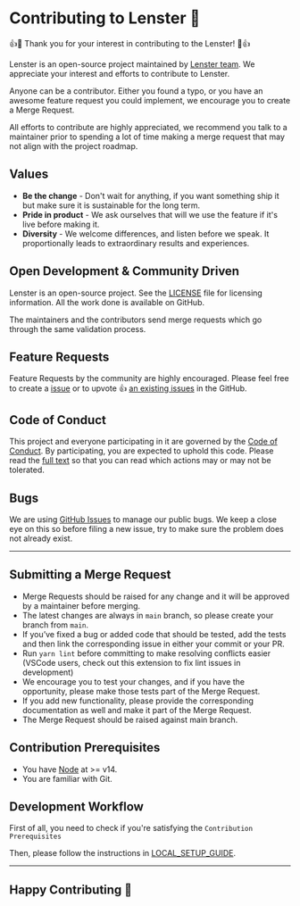 # Contributing to Lenster 🌸

👍🎉 Thank you for your interest in contributing to the Lenster! 🎉👍

Lenster is an open-source project maintained by [Lenster team](https://github.com/lensterxyz). We appreciate your interest and efforts to contribute to Lenster.

Anyone can be a contributor. Either you found a typo, or you have an awesome feature request you could implement, we encourage you to create a Merge Request.

All efforts to contribute are highly appreciated, we recommend you talk to a maintainer prior to spending a lot of time making a merge request that may not align with the project roadmap.

## Values

- **Be the change** - Don't wait for anything, if you want something ship it but make sure it is sustainable for the long term.
- **Pride in product** - We ask ourselves that will we use the feature if it's live before making it.
- **Diversity** - We welcome differences, and listen before we speak. It proportionally leads to extraordinary results and experiences.

## Open Development & Community Driven

Lenster is an open-source project. See the [LICENSE](https://github.com/lensterxyz/lenster/blob/main/LICENSE) file for licensing information. All the work done is available on GitHub.

The maintainers and the contributors send merge requests which go through the same validation process.

## Feature Requests

Feature Requests by the community are highly encouraged. Please feel free to create a [issue](https://github.com/lensterxyz/lenster/issues/new) or to upvote 👍 [an existing issues](https://github.com/lensterxyz/lenster/issues) in the GitHub.

## Code of Conduct

This project and everyone participating in it are governed by the [Code of Conduct](https://github.com/lensterxyz/lenster/blob/main/CODE_OF_CONDUCT.md). By participating, you are expected to uphold this code. Please read the [full text](https://github.com/lensterxyz/lenster/blob/main/CODE_OF_CONDUCT.md) so that you can read which actions may or may not be tolerated.

## Bugs

We are using [GitHub Issues](https://github.com/lensterxyz/lenster/issues) to manage our public bugs. We keep a close eye on this so before filing a new issue, try to make sure the problem does not already exist.

---

## Submitting a Merge Request

- Merge Requests should be raised for any change and it will be approved by a maintainer before merging.
- The latest changes are always in `main` branch, so please create your branch from `main`.
- If you’ve fixed a bug or added code that should be tested, add the tests and then link the corresponding issue in either your commit or your PR.
- Run `yarn lint` before committing to make resolving conflicts easier (VSCode users, check out this extension to fix lint issues in development)
- We encourage you to test your changes, and if you have the opportunity, please make those tests part of the Merge Request.
- If you add new functionality, please provide the corresponding documentation as well and make it part of the Merge Request.
- The Merge Request should be raised against main branch.

## Contribution Prerequisites

- You have [Node](https://nodejs.org/en/) at >= v14.
- You are familiar with Git.

## Development Workflow

First of all, you need to check if you're satisfying the `Contribution Prerequisites`

Then, please follow the instructions in [LOCAL_SETUP_GUIDE](docs/setup.md).

---

## Happy Contributing 🥳
